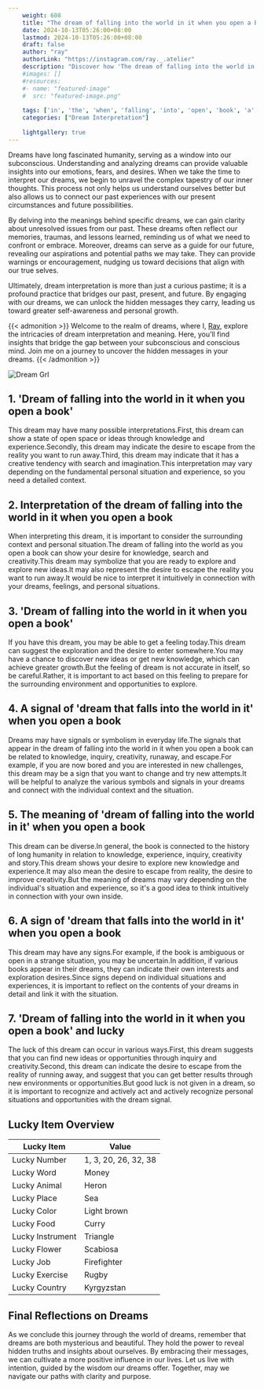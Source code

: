 ```yaml
---
    weight: 608
    title: "The dream of falling into the world in it when you open a book"  # Assuming 'title' column exists
    date: 2024-10-13T05:26:00+08:00
    lastmod: 2024-10-13T05:26:00+08:00
    draft: false
    author: "ray"
    authorLink: "https://instagram.com/ray._.atelier"
    description: "Discover how 'The dream of falling into the world in it when you open a book' can interpret your future and uncover its significant meanings in your life."
    #images: []
    #resources:
    #- name: "featured-image"
    #  src: "featured-image.png"
    
    tags: ['in', 'the', 'when', 'falling', 'into', 'open', 'book', 'a', 'dream', 'The', 'world', 'it', 'of', 'you']
    categories: ["Dream Interpretation"]
    
    lightgallery: true
---
```

    
Dreams have long fascinated humanity, serving as a window into our subconscious. Understanding and analyzing dreams can provide valuable insights into our emotions, fears, and desires. When we take the time to interpret our dreams, we begin to unravel the complex tapestry of our inner thoughts. This process not only helps us understand ourselves better but also allows us to connect our past experiences with our present circumstances and future possibilities.

By delving into the meanings behind specific dreams, we can gain clarity about unresolved issues from our past. These dreams often reflect our memories, traumas, and lessons learned, reminding us of what we need to confront or embrace. Moreover, dreams can serve as a guide for our future, revealing our aspirations and potential paths we may take. They can provide warnings or encouragement, nudging us toward decisions that align with our true selves.

Ultimately, dream interpretation is more than just a curious pastime; it is a profound practice that bridges our past, present, and future. By engaging with our dreams, we can unlock the hidden messages they carry, leading us toward greater self-awareness and personal growth.

{{< admonition >}}
Welcome to the realm of dreams, where I, [Ray](https://instagram.com/ray._.atelier), explore the intricacies of dream interpretation and meaning. Here, you’ll find insights that bridge the gap between your subconscious and conscious mind. Join me on a journey to uncover the hidden messages in your dreams.
{{< /admonition >}}

![Dream Grl](https://cdn.pixabay.com/photo/2017/11/02/03/35/gothic-2910057_1280.jpg "Dream Grl")

## 1. 'Dream of falling into the world in it when you open a book'
This dream may have many possible interpretations.First, this dream can show a state of open space or ideas through knowledge and experience.Secondly, this dream may indicate the desire to escape from the reality you want to run away.Third, this dream may indicate that it has a creative tendency with search and imagination.This interpretation may vary depending on the fundamental personal situation and experience, so you need a detailed context.

## 2. Interpretation of the dream of falling into the world in it when you open a book
When interpreting this dream, it is important to consider the surrounding context and personal situation.The dream of falling into the world as you open a book can show your desire for knowledge, search and creativity.This dream may symbolize that you are ready to explore and explore new ideas.It may also represent the desire to escape the reality you want to run away.It would be nice to interpret it intuitively in connection with your dreams, feelings, and personal situations.

## 3. 'Dream of falling into the world in it when you open a book'
If you have this dream, you may be able to get a feeling today.This dream can suggest the exploration and the desire to enter somewhere.You may have a chance to discover new ideas or get new knowledge, which can achieve greater growth.But the feeling of dream is not accurate in itself, so be careful.Rather, it is important to act based on this feeling to prepare for the surrounding environment and opportunities to explore.

## 4. A signal of 'dream that falls into the world in it' when you open a book
Dreams may have signals or symbolism in everyday life.The signals that appear in the dream of falling into the world in it when you open a book can be related to knowledge, inquiry, creativity, runaway, and escape.For example, if you are now bored and you are interested in new challenges, this dream may be a sign that you want to change and try new attempts.It will be helpful to analyze the various symbols and signals in your dreams and connect with the individual context and the situation.

## 5. The meaning of 'dream of falling into the world in it' when you open a book
This dream can be diverse.In general, the book is connected to the history of long humanity in relation to knowledge, experience, inquiry, creativity and story.This dream shows your desire to explore new knowledge and experience.It may also mean the desire to escape from reality, the desire to improve creativity.But the meaning of dreams may vary depending on the individual's situation and experience, so it's a good idea to think intuitively in connection with your own inside.

## 6. A sign of 'dream that falls into the world in it' when you open a book
This dream may have any signs.For example, if the book is ambiguous or open in a strange situation, you may be uncertain.In addition, if various books appear in their dreams, they can indicate their own interests and exploration desires.Since signs depend on individual situations and experiences, it is important to reflect on the contents of your dreams in detail and link it with the situation.

## 7. 'Dream of falling into the world in it when you open a book' and lucky
The luck of this dream can occur in various ways.First, this dream suggests that you can find new ideas or opportunities through inquiry and creativity.Second, this dream can indicate the desire to escape from the reality of running away, and suggest that you can get better results through new environments or opportunities.But good luck is not given in a dream, so it is important to recognize and actively act and actively recognize personal situations and opportunities with the dream signal.

## Lucky Item Overview
| Lucky Item          | Value              |
|---------------|--------------------|
| Lucky Number        | 1, 3, 20, 26, 32, 38  |
| Lucky Word          | Money |
| Lucky Animal        | Heron |
| Lucky Place         | Sea     |
| Lucky Color         | Light brown     |
| Lucky Food          | Curry      |
| Lucky Instrument    | Triangle |
| Lucky Flower        | Scabiosa    |
| Lucky Job           | Firefighter       |
| Lucky Exercise      | Rugby  |
| Lucky Country       | Kyrgyzstan    |


##  Final Reflections on Dreams

As we conclude this journey through the world of dreams, remember that dreams are both mysterious and beautiful. They hold the power to reveal hidden truths and insights about ourselves. By embracing their messages, we can cultivate a more positive influence in our lives. Let us live with intention, guided by the wisdom our dreams offer. Together, may we navigate our paths with clarity and purpose.
